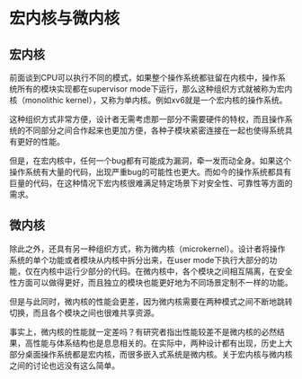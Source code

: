 # 宏内核与微内核

## 宏内核

前面谈到CPU可以执行不同的模式，如果整个操作系统都驻留在内核中，操作系统所有的模块实现都在supervisor mode下运行，那么这种组织方式就被称为宏内核（monolithic kernel），又称为单内核。例如xv6就是一个宏内核的操作系统。

这种组织方式非常方便，设计者无需考虑那一部分不需要硬件的特权，而且操作系统的不同部分之间合作起来也更加方便，各种子模块紧密连接在一起也使得系统具有更好的性能。

但是，在宏内核中，任何一个bug都有可能成为漏洞，牵一发而动全身。如果这个操作系统有大量的代码，出现严重bug的可能性也更大。而如今的操作系统都具有巨量的代码，在这种情况下宏内核很难满足特定场景下对安全性、可靠性等方面的需求。

## 微内核

除此之外，还具有另一种组织方式，称为微内核（microkernel）。设计者将操作系统的单个功能或者模块从内核中拆分出来，在user mode下执行大部分的功能，仅在内核中运行少部分的代码。在微内核中，各个模块之间相互隔离，在安全性方面可以做得更好，而且独立的模块也能更好地为不同场景定制不一样的功能。

但是与此同时，微内核的性能会更差，因为微内核需要在两种模式之间不断地跳转切换，而且各个模块之间也很难共享资源。

事实上，微内核的性能就一定差吗？有研究者指出性能较差不是微内核的必然结果，高性能与体系结构也是息息相关的。在实际中，两种设计都有出现，历史上大部分桌面操作系统都是宏内核，而很多嵌入式系统是微内核。关于宏内核与微内核之间的讨论也远没有这么简单。